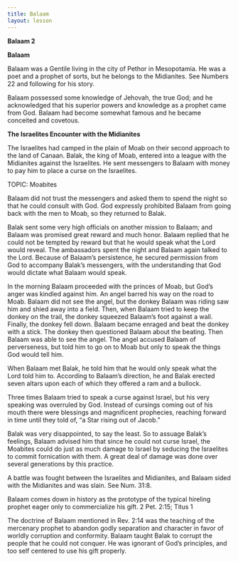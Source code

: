 ```yaml
---
title: Balaam
layout: lesson
---
```



**Balaam 2**

**Balaam**

Balaam was a Gentile living in the city of Pethor in Mesopotamia. He was
a poet and a prophet of sorts, but he belongs to the Midianites. See
Numbers 22 and following for his story.

Balaam possessed some knowledge of Jehovah, the true God; and he
acknowledged that his superior powers and knowledge as a prophet came
from God. Balaam had become somewhat famous and he became conceited and
covetous.

**The Israelites Encounter with the Midianites**

The Israelites had camped in the plain of Moab on their second approach
to the land of Canaan. Balak, the king of Moab, entered into a league
with the Midianites against the Israelites. He sent messengers to Balaam
with money to pay him to place a curse on the Israelites.

TOPIC: Moabites

Balaam did not trust the messengers and asked them to spend the night so
that he could consult with God. God expressly prohibited Balaam from
going back with the men to Moab, so they returned to Balak.

Balak sent some very high officials on another mission to Balaam; and
Balaam was promised great reward and much honor. Balaam replied that he
could not be tempted by reward but that he would speak what the Lord
would reveal. The ambassadors spent the night and Balaam again talked to
the Lord. Because of Balaam’s persistence, he secured permission from
God to accompany Balak’s messengers, with the understanding that God
would dictate what Balaam would speak.

In the morning Balaam proceeded with the princes of Moab, but God’s
anger was kindled against him. An angel barred his way on the road to
Moab. Balaam did not see the angel, but the donkey Balaam was riding saw
him and shied away into a field. Then, when Balaam tried to keep the
donkey on the trail, the donkey squeezed Balaam’s foot against a wall.
Finally, the donkey fell down. Balaam became enraged and beat the donkey
with a stick. The donkey then questioned Balaam about the beating. Then
Balaam was able to see the angel. The angel accused Balaam of
perverseness, but told him to go on to Moab but only to speak the things
God would tell him.

When Balaam met Balak, he told him that he would only speak what the
Lord told him to. According to Balaam’s direction, he and Balak erected
seven altars upon each of which they offered a ram and a bullock.

Three times Balaam tried to speak a curse against Israel, but his very
speaking was overruled by God. Instead of cursings coming out of his
mouth there were blessings and magnificent prophecies, reaching forward
in time until they told of, “a Star rising out of Jacob.”

Balak was very disappointed, to say the least. So to assuage Balak’s
feelings, Balaam advised him that since he could not curse Israel, the
Moabites could do just as much damage to Israel by seducing the
Israelites to commit fornication with them. A great deal of damage was
done over several generations by this practice.

A battle was fought between the Israelites and Midianites, and Balaam
sided with the Midianites and was slain. See Num. 31:8.

Balaam comes down in history as the prototype of the typical hireling
prophet eager only to commercialize his gift. 2 Pet. 2:15; Titus 1

The doctrine of Balaam mentioned in Rev. 2:14 was the teaching of the
mercenary prophet to abandon godly separation and character in favor of
worldly corruption and conformity. Balaam taught Balak to corrupt the
people that he could not conquer. He was ignorant of God’s principles,
and too self centered to use his gift properly.


